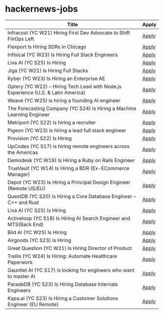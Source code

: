 # hackernews-jobs

<!-- table start -->

| Title | Apply |
|-------|-----|
| Infracost (YC W21) Hiring First Dev Advocate to Shift FinOps Left | [Apply](https://www.ycombinator.com/companies/infracost/jobs/NzwUQ7c-senior-developer-advocate) |
| Flexport Is Hiring SDRs in Chicago | [Apply](https://job-boards.greenhouse.io/flexport/jobs/5690976?gh_jid=5690976) |
| Infisical (YC W23) Is Hiring Full Stack Engineers | [Apply](https://www.ycombinator.com/companies/infisical/jobs/0gY2Da1-full-stack-engineer-global) |
| Liva AI (YC S25) Is Hiring | [Apply](https://www.ycombinator.com/companies/liva-ai/jobs/inrUYH9-founding-engineer) |
| Jiga (YC W21) Is Hiring Full Stacks | [Apply](https://www.workatastartup.com/jobs/44310) |
| Kyber (YC W23) Is Hiring an Enterprise AE | [Apply](https://www.ycombinator.com/companies/kyber/jobs/BQRRSrZ-enterprise-account-executive-ae) |
| Optery (YC W22) – Hiring Tech Lead with Node.js Experience (U.S. & Latin America) | [Apply](https://www.optery.com/careers/) |
| Weave (YC W25) is hiring a founding AI engineer | [Apply](https://www.ycombinator.com/companies/weave-3/jobs/SqFnIFE-founding-ai-engineer) |
| The Forecasting Company (YC S24) Is Hiring a Machine Learning Engineer | [Apply](https://www.ycombinator.com/companies/the-forecasting-company/jobs/cXJzAhA-founding-machine-learning-engineer) |
| Metriport (YC S22) is hiring a recruiter | [Apply](https://www.ycombinator.com/companies/metriport/jobs/uq6CuhA-founding-recruiter) |
| Pigeon (YC W23) is hiring a lead full stack engineer | [Apply](https://www.ycombinator.com/companies/pigeon/jobs/sjuJOg3-lead-full-stack-software-engineer-remote-us) |
| Provision (YC S22) Is Hiring | [Apply](https://www.ycombinator.com/companies/provision/jobs/JJ9fZxg-fullstack-software-engineer-in-person-toronto-canada) |
| UpCodes (YC S17) is hiring remote engineers across the Americas | [Apply](https://up.codes/careers?utm_source=HN) |
| Demodesk (YC W19) Is Hiring a Ruby on Rails Engineer | [Apply](https://demodesk.com/careers) |
| TrueVault (YC W14) Is Hiring a BDR (Ex-ECommerce Manager) | [Apply](https://www.ycombinator.com/companies/truevault/jobs/FaC8Apo-ecommerce-manager-bdr) |
| Depot (YC W23) Is Hiring a Principal Design Engineer (Remote US/EU) | [Apply](https://www.ycombinator.com/companies/depot/jobs/qg8iVTz-principal-design-engineer) |
| QuestDB (YC S20) Is Hiring a Core Database Engineer – C++ and Rust | [Apply](https://questdb.com/careers/core-database-engineer/) |
| Liva AI (YC S25) Is Hiring | [Apply](https://www.ycombinator.com/companies/liva-ai/jobs/6xM8JYU-founding-operations-lead) |
| Activeloop (YC S18) Is Hiring AI Search Engineer and MTS(Back End) | [Apply](https://careers.activeloop.ai/) |
| Bild AI (YC W25) Is Hiring | [Apply](https://www.ycombinator.com/companies/bild-ai/jobs/m2ilR5L-founding-engineer-applied-ai) |
| Airgoods (YC S23) Is Hiring | [Apply](https://airgoods.com/careers?utm_source=hacker_news) |
| Great Question (YC W21) Is Hiring Director of Product | [Apply](https://www.ycombinator.com/companies/great-question/jobs/9crdslU-director-of-product) |
| Trellis (YC W24) Is Hiring: Automate Healthcare Paperwork | [Apply](https://www.ycombinator.com/companies/trellis/jobs/C0VryYb-forward-deployed-engineers-intern-august-2025) |
| Gauntlet AI (YC S17) is looking for engineers who want to master AI | [Apply](https://apply.gauntletai.com/) |
| ParadeDB (YC S23) Is Hiring Database Internals Engineers | [Apply](https://paradedb.notion.site/?source=copy_link) |
| Kapa.ai (YC S23) Is Hiring a Customer Solutions Engineer (EU Remote) | [Apply](https://www.ycombinator.com/companies/kapa-ai/jobs/mHIFJVz-support-engineer) |

<!-- table end -->
